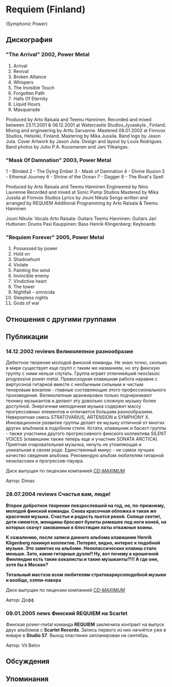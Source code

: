 # Requiem (Finland)

(Symphonic Power)

## Дискография

### "The Arrival" 2002, Power Metal

1. Arrival
2. Revival 
3. Broken Alliance 
4. Whispers 
5. The Invisible Touch 
6. Forgotten Path
7. Halls Of Eternity 
8. Liquid Hours
9. Masquerade




Produced by Arto Raisala and Teemu Hanninen.
Recorded and mixed between 23.11.2001 & 06.12.2001
at Watercastle Studios,Jyvaskyla , Finland.
Mixing and engineering by Arttu Sarvanne.
Mastered 08.01.2002 at Finnvox Studios, Helsinki, Finland.
Mastering by Mika Jussila.
Band logo by Jason Juta.
Cover Artwork by Jason Juta.
Design and layout by Louis Rodrigues.
Band photos by Juho P.A. Kuosmanen and Jani Ylikangas.



### "Mask Of Damnation" 2003, Power Metal

1 - Blinded
2 - The Dying Ember
3 - Mask of Damnation
4 - Divine Illusion
5 - Ethereal Journey
6 - Shrine of the Ocean
7 - Dagger
8 - The Rival's Spell


Produced by Arto Raisala and Teemu Hanninen
Engineered by Nino Laurenne
Recorded and mixed at Sonic Pump Studios
Mastered by Mika Jussila at Finnvox Studios
Lyrics by Jouni Nikula
Songs written and arranged by REQUIEM
Additional Programming by Arto Raisala & Teemu Hanninen



Jouni Nikula: Vocals
Arto Raisala: Guitars
Teemu Hanninen: Guitars
Jari Huttunen: Drums
Pasi Kauppinen: Bass
Henrik Klingenberg: Keyboards

### "Requiem Forever" 2005, Power Metal

1. Possessed by power 
2. Hold on
3. Shadowhunt
4. Violate
5. Painting the wind 
6. Invincible enemy
7. Vindictive heart 
8. The tower 
9. Nightfall - omnicida
10. Sleepless nights 
11. Gods of war


## Отношения с другими группами


## Публикации

### 14.12.2002 reviews Великолепное разнообразие

<p>Дебютное творение молодой финской команды. Не знаю точно, сколько в мире существует еще групп с таким же названием, но эту финскую группу с ними нельзя спутать. Группа играет отличнейший neoclassic progressive power metal. Превосходная клавишная работа наравне с виртуозной гитарной вместе с необычным сильным и чистым теноровым вокалом - главные составляющие этого профессионального произведения. Великолепные аранжировки только подчеркивают технику музыкантов и делают эту довольно сложную музыку более доступной. Энергичная мелодичная музыка содержит массу прогрессивных элементов и отличается большим разнообразием. Невероятная смесь STRATOVARIUS, ARTENSION и SYMPHONY X. Инновационное развитие группы делает ее музыку отличной от многих других альбомов в подобном стиле. Кстати, клавишник и басист группы - также участники другого прогрессивного финского коллектива SILENT VOICES (клавишник также теперь еще и участник SONATA ARCTICA). Приятная очаровательная музычка, ничуть не утомляющая и уникальная в своем роде. Единственный минус - не самое лучшее качество сведения альбома. Рекомендую альбом любителям гитарной неоклассики и прогрессив-пауэра.</p>
<p> Диск выпущен по лицензии компанией <A HREF="http://www.cd-maximum.ru"><U><I>CD-MAXIMUM</I></U></A></p>

Автор: Dimas

### 28.07.2004 reviews Счастья вам, люди!

<P><B>Второе добротное творение повзрослевшей на год, но, по-прежнему, молодой финской команды. Снова красочная обложка и такая же красочная музыка. Счастье и радость льется рекой. Солнце светит, дети смеются, женщины бросают букеты ромашек под ноги коней, на которых скачут закованные в блестящие латы отважные воины.</B></P>
<P><B>К сожалению, после записи данного альбома клавишник Henrik Kligenberg покинул коллектив. Потерял, видно, интерес к подобной музыке. Это заметно на альбоме. Неоклассических клавиш стало меньше. Зато, какие гитарные дуэли!! Ну, вот почему в крошечной Финляндии есть такие вокалисты и такие музыканты?!!! А где они, хотя бы в Москве?</B></P>
<P><B>Тотальный мастхэв всем любителям стратовариусоподобной музыки и вообще, хэппи-павера</B></P>
<P>Диск выпущен по лицензии компанией <A href="http://www.cd-maximum.ru/"><U><I>CD-MAXIMUM</I></U></A></P>
Автор: Дофф

### 09.01.2005 news Финский REQUIEM на Scarlet

<P>Финская power-metal команда <STRONG>REQUIEM</STRONG> заключила контракт на выпуск двух альбомов с <STRONG>Scarlet Records</STRONG>. Запись первого из них начнётся уже в январе в <STRONG>Studio 57</STRONG>. Выход пластинки запланирован на сентябрь.</P>
Автор: Vit Belov


## Обсуждения


## Упоминания

